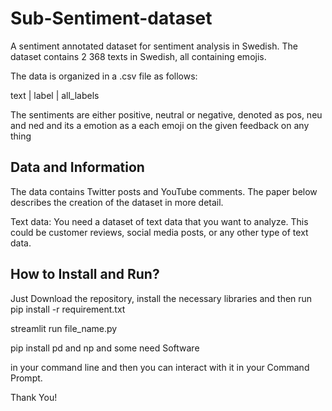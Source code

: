 
# Sub-Sentiment-dataset

A sentiment annotated dataset for sentiment analysis in Swedish. The dataset contains 2 368 texts in Swedish, all containing emojis.

The data is organized in a .csv file as follows:

text  |  label  |  all_labels

The sentiments are either positive, neutral or negative, denoted as pos, neu and ned and its a emotion as a each emoji on the given feedback on any thing



## Data and Information
The data contains Twitter posts and YouTube comments. The paper below describes the creation of the dataset in more detail.

Text data: You need a dataset of text data that you want to analyze. This could be customer reviews, social media posts, or any other type of text data.

## How to Install and Run?

Just Download the repository, install the necessary libraries and then run
 pip install -r requirement.txt

 streamlit run file_name.py

 pip install pd and np and some need Software


in your command line and then you can interact with it in your Command Prompt.

Thank You!